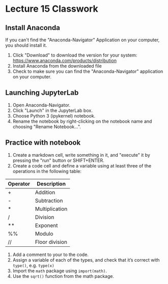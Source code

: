 # Lecture 15 Classwork

## Install Anaconda

If you can't find the "Anaconda-Navigator" Application on your computer, you should install it. 

1. Click "Download" to download the version for your system: https://www.anaconda.com/products/distribution
1. Install Anaconda from the downloaded file
1. Check to make sure you can find the "Anaconda-Navigator" application on your computer.

## Launching JupyterLab

1. Open Anaconda-Navigator.
1. Click "Launch" in the JupyterLab box.
1. Choose Python 3 (ipykernel) notebook.
1. Rename the notebook by right-clicking on the notebook name and choosing "Rename Notebook...".

## Practice with notebook

1. Create a markdown cell, write something in it, and "execute" it by pressing the "run" button or SHIFT+ENTER.
1. Create a code cell and define a variable  using at least three of the operations in the following table:

| Operator | Description |
-- | --
| + | Addition |
| - | Subtraction |
| * | Multiplication |
| / | Division |
| ** | Exponent |
| %% | Modulo |
| // | Floor division |
1. Add a comment to your to the code.
1. Assign a variable of each of the types, and check that it’s correct with `type()`, e.g. `type(x)`
1. Import the `math` package using `import(math)`. 
1. Use the `sqrt()`  function from the math package.


